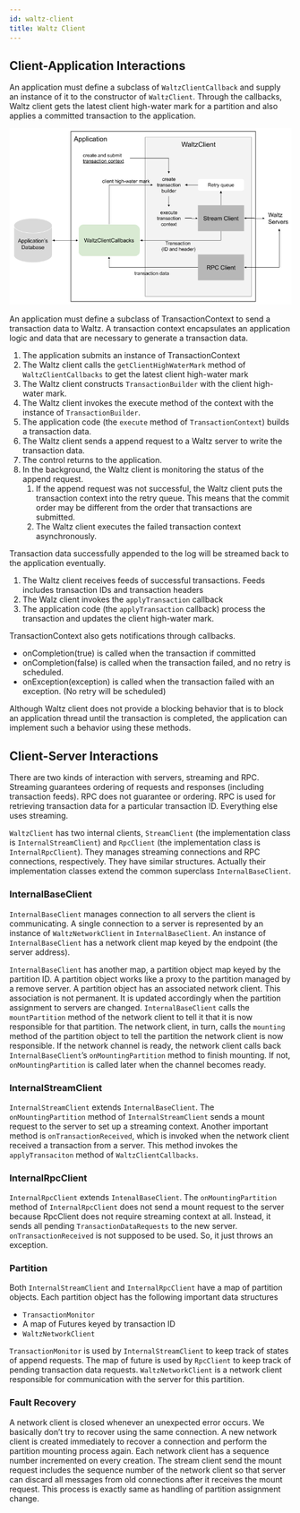 ```yaml
---
id: waltz-client
title: Waltz Client
---
```


## Client-Application Interactions

An application must define a subclass of `WaltzClientCallback` and supply an instance of it to the constructor of `WaltzClient`. Through the callbacks, Waltz client gets the latest client high-water mark for a partition and also applies a committed transaction to the application.

![Waltz client](assets/waltz-client.png)

An application must define a subclass of TransactionContext to send a transaction data to Waltz. A transaction context encapsulates an application logic and data that are necessary to generate a transaction data.

1. The application submits an instance of TransactionContext
2. The Waltz client calls the `getClientHighWaterMark` method of `WaltzClientCallbacks` to get the latest client high-water mark
3. The Waltz client constructs `TransactionBuilder` with the client high-water mark.
4. The Waltz client invokes the execute method of the context with the instance of `TransactionBuilder`.
5. The application code (the `execute` method of `TransactionContext`) builds a transaction data.
6. The Waltz client sends a append request to a Waltz server to write the transaction data.
7. The control returns to the application.
8. In the background, the Waltz client is monitoring the status of the append request.
    1. If the append request was not successful, the Waltz client puts the transaction context into the retry queue. This means that the commit order may be different from the order that transactions are submitted.
    2. The Waltz client executes the failed transaction context asynchronously.

Transaction data successfully appended to the log will be streamed back to the application eventually.

1. The Waltz client receives feeds of successful transactions. Feeds includes transaction IDs and transaction headers
2. The Walz client invokes the `applyTransaction` callback
3. The application code (the `applyTransaction` callback) process the transaction and updates the client high-water mark.

TransactionContext also gets notifications through callbacks.

* onCompletion(true) is called when the transaction if committed
* onCompletion(false) is called when the transaction failed, and no retry is scheduled.
* onException(exception) is called when the transaction failed with an exception. (No retry will be scheduled)

Although Waltz client does not provide a blocking behavior that is to block an application thread until the transaction is completed, the application can implement such a behavior using these methods.

## Client-Server Interactions

There are two kinds of interaction with servers, streaming and RPC. Streaming guarantees ordering of requests and responses (including transaction feeds). RPC does not guarantee or ordering. RPC is used for retrieving transaction data for a particular transaction ID. Everything else uses streaming.

`WaltzClient` has two internal clients, `StreamClient` (the implementation class is `InternalStreamClient`) and `RpcClient` (the implementation class is `InternalRpcClient`). They manages streaming connections and RPC connections, respectively. They have similar structures. Actually their implementation classes extend the common superclass `InternalBaseClient`.

### InternalBaseClient

`InternalBaseClient` manages connection to all servers the client is communicating. A single connection to a server is represented by an instance of `WaltzNetworkClient` in `InternalBaseClient`. An instance of `InternalBaseClient` has a network client map keyed by the endpoint (the server address).

`InternalBaseClient` has another map, a partition object map keyed by the partition ID. A partition object works like a proxy to the partition managed by a remove server. A partition object has an associated network client. This association is not permanent. It is updated accordingly when the partition assignment to servers are changed. `InternalBaseClient` calls the `mountPartition` method of the network client to tell it that it is now responsible for that partition. The network client, in turn, calls the `mounting` method of the partition object to tell the partition the network client is now responsible. If the network channel is ready, the network client calls back `InternalBaseClient`’s `onMountingPartition` method to finish mounting. If not, `onMountingPartition`  is called later when the channel becomes ready.

### InternalStreamClient

`InternalStreamClient` extends `InternalBaseClient`. The `onMountingPartition` method of `InternalStreamClient` sends a mount request to the server to set up a streaming context. Another important method is `onTransactionReceived`, which is invoked when the network client received a transaction from a server. This method invokes the `applyTransaciton` method of `WaltzClientCallbacks`.

### InternalRpcClient

`InternalRpcClient` extends `IntenalBaseClient`. The `onMountingPartition` method of `InternalRpcClient` does not send a mount request to the server because RpcClient does not require streaming context at all. Instead, it sends all pending `TransactionDataRequests` to the new server. `onTransactionReceived` is not supposed to be used. So, it just throws an exception.

### Partition

Both `InternalStreamClient` and `InternalRpcClient` have a map of partition objects. Each partition object has the following important data structures

* `TransactionMonitor`
* A map of Futures keyed by transaction ID
* `WaltzNetworkClient`

`TransactionMonitor` is used by `InternalStreamClient` to keep track of states of append requests. The map of future is used by `RpcClient` to keep track of pending transaction data requests. `WaltzNetworkClient` is a network client responsible for communication with the server for this partition.

### Fault Recovery

A network client is closed whenever an unexpected error occurs. We basically don’t try to recover using the same connection. A new network client is created immediately to recover a connection and perform the partition mounting process again. Each network client has a sequence number incremented on every creation. The stream client send the mount request includes the sequence number of the network client so that server can discard all messages from old connections after it receives the mount request. This process is exactly same as handling of partition assignment change.
